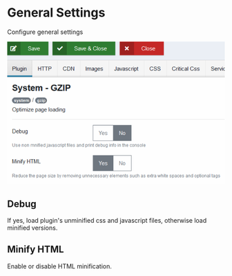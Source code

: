 # General Settings

Configure general settings

![General Settings](./img/general-settings.PNG)

## Debug

If yes, load plugin's unminified css and javascript files, otherwise load minified versions.

## Minify HTML

Enable or disable HTML minification.
